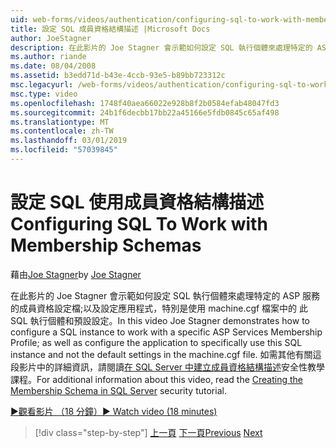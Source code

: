 ```yaml
---
uid: web-forms/videos/authentication/configuring-sql-to-work-with-membership-schemas
title: 設定 SQL 成員資格結構描述 |Microsoft Docs
author: JoeStagner
description: 在此影片的 Joe Stagner 會示範如何設定 SQL 執行個體來處理特定的 ASP 服務的成員資格設定檔;以及設定應用程式...
ms.author: riande
ms.date: 08/04/2008
ms.assetid: b3edd71d-b43e-4ccb-93e5-b89bb723312c
msc.legacyurl: /web-forms/videos/authentication/configuring-sql-to-work-with-membership-schemas
msc.type: video
ms.openlocfilehash: 1748f40aea66022e928b8f2b0584efab48047fd3
ms.sourcegitcommit: 24b1f6decbb17bb22a45166e5fdb0845c65af498
ms.translationtype: MT
ms.contentlocale: zh-TW
ms.lasthandoff: 03/01/2019
ms.locfileid: "57039845"
---
```

<a name="configuring-sql-to-work-with-membership-schemas"></a><span data-ttu-id="b94c1-103">設定 SQL 使用成員資格結構描述</span><span class="sxs-lookup"><span data-stu-id="b94c1-103">Configuring SQL To Work with Membership Schemas</span></span>
====================
<span data-ttu-id="b94c1-104">藉由[Joe Stagner](https://github.com/JoeStagner)</span><span class="sxs-lookup"><span data-stu-id="b94c1-104">by [Joe Stagner](https://github.com/JoeStagner)</span></span>

<span data-ttu-id="b94c1-105">在此影片的 Joe Stagner 會示範如何設定 SQL 執行個體來處理特定的 ASP 服務的成員資格設定檔;以及設定應用程式，特別是使用 machine.cgf 檔案中的 此 SQL 執行個體和預設設定。</span><span class="sxs-lookup"><span data-stu-id="b94c1-105">In this video Joe Stagner demonstrates how to configure a SQL instance to work with a specific ASP Services Membership Profile; as well as configure the application to specifically use this SQL instance and not the default settings in the machine.cgf file.</span></span> <span data-ttu-id="b94c1-106">如需其他有關這段影片中的詳細資訊，請閱讀[在 SQL Server 中建立成員資格結構描述](../../overview/older-versions-security/membership/creating-the-membership-schema-in-sql-server-vb.md)安全性教學課程。</span><span class="sxs-lookup"><span data-stu-id="b94c1-106">For additional information about this video, read the [Creating the Membership Schema in SQL Server](../../overview/older-versions-security/membership/creating-the-membership-schema-in-sql-server-vb.md) security tutorial.</span></span>

[<span data-ttu-id="b94c1-107">&#9654;觀看影片 （18 分鐘）</span><span class="sxs-lookup"><span data-stu-id="b94c1-107">&#9654; Watch video (18 minutes)</span></span>](https://channel9.msdn.com/Blogs/ASP-NET-Site-Videos/configuring-sql-to-work-with-membership-schemas)

> [!div class="step-by-step"]
> <span data-ttu-id="b94c1-108">[上一頁](understanding-aspnet-memberships.md)
> [下一頁](changing-membership-settings-in-the-default-membership-schema.md)</span><span class="sxs-lookup"><span data-stu-id="b94c1-108">[Previous](understanding-aspnet-memberships.md)
[Next](changing-membership-settings-in-the-default-membership-schema.md)</span></span>
